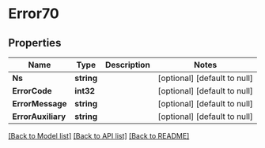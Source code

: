# Error70

## Properties
Name | Type | Description | Notes
------------ | ------------- | ------------- | -------------
**Ns** | **string** |  | [optional] [default to null]
**ErrorCode** | **int32** |  | [optional] [default to null]
**ErrorMessage** | **string** |  | [optional] [default to null]
**ErrorAuxiliary** | **string** |  | [optional] [default to null]

[[Back to Model list]](../README.md#documentation-for-models) [[Back to API list]](../README.md#documentation-for-api-endpoints) [[Back to README]](../README.md)


